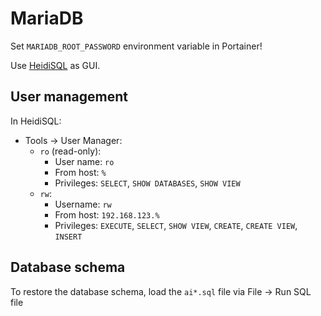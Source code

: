 # MariaDB

Set `MARIADB_ROOT_PASSWORD` environment variable in Portainer!

Use [HeidiSQL](https://www.heidisql.com/) as GUI.

## User management
In HeidiSQL:
* Tools -> User Manager:
    * `ro` (read-only):
        * User name: `ro`
        * From host: `%`
        * Privileges: `SELECT`, `SHOW DATABASES`, `SHOW VIEW`
    * `rw`:
        * Username: `rw`
        * From host: `192.168.123.%`
        * Privileges: `EXECUTE`, `SELECT`, `SHOW VIEW`, `CREATE`, `CREATE VIEW`, `INSERT`

## Database schema

To restore the database schema, load the `ai*.sql` file via File -> Run SQL file